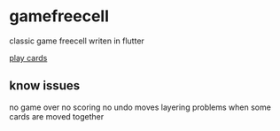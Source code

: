 # gamefreecell

classic game freecell writen in flutter  


[play cards](https://github.com/anilozbakir/gamefreecell/tree/main/assets/images/playcards.png?raw=true)
## know issues
  no game over
  no scoring
  no undo moves
  layering problems when some cards are moved together

